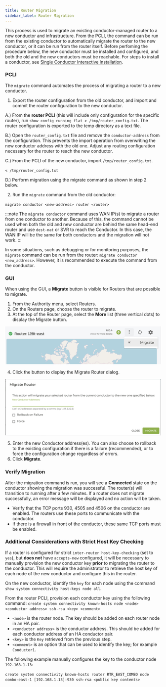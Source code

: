 ```yaml
---
title: Router Migration
sidebar_label: Router Migration
---
```


This process is used to migrate an existing conductor-managed router to a new conductor and infrastructure. From the PCLI, the command can be run from the existing conductor to automatically migrate the router to the new conductor, or it can be run from the router itself. Before perfoming the procedure below, the new conductor must be installed and configured, and both the old and the new conductors must be reachable. For steps to install a conductor, see [Single Conductor Interactive Installation](single_conductor_install.mdx).

### PCLI

The `migrate` command automates the process of migrating a router to a new conductor. 

1. Export the router configuration from the old conductor, and import and commit the router configuration to the new conductor. 

 A.) From the **router PCLI** (this will include only configuration for the specific router), run `show config running flat > /tmp/router_config.txt`. The router configuration is exported to the temp directory as a text file.

 B.) Open the `router_config.txt` file and remove the `conductor-address` from the configuration. This prevents the import operation from overwriting the new conductor address with the old one. Adjust any routing configuration necessary for the router to reach the new conductor.

 C.) From the PCLI of the new conductor, import `/tmp/router_config.txt`.

 `< /tmp/router_config.txt`

 D.) Perform migration using the migrate command as shown in step 2 below.

2. Run the `migrate` command from the old conductor: 

 `migrate conductor <new-address> router <router>`

:::note
The `migrate conductor` command uses WAN IP(s) to migrate a router from one conductor to another. Because of this, the command cannot be used when both the old and new conductor are behind the same head-end router and use `dest-nat` or SVR to reach the Conductor. In this case, the WAN IP will be the same for both conductors and the migration will not work.
:::

In some situations, such as debugging or for monitoring purposes, the `migrate` command can be run from the router: `migrate conductor <new_address>`. However, it is recommended to execute the command from the conductor. 

### GUI

When using the GUI, a **Migrate** button is visible for Routers that are possible to migrate. 

1. From the Authority menu, select Routers.
2. On the Routers page, choose the router to migrate.
3. At the top of the Router page, select the **More** list (three vertical dots) to display the Migrate button.

 ![Migrate Button](/img/howto_migrate_router_button.png)

4. Click the button to display the Migrate Router dialog.

 ![Migrate Dialog](/img/howto_migrate_router_dialog.png)

5. Enter the new Conductor address(es). You can also choose to rollback to the existing configuration if there is a failure (recommended), or to force the configuration change regardless of errors.
6. Click **Migrate**.

### Verify Migration

After the migration command is run, you will see a **Connected** state on the conductor showing the migration was successful. The router(s) will transition to running after a few minutes. If a router does not migrate successfully, an error message will be displayed and no action will be taken.

- Verify that the TCP ports 930, 4505 and 4506 on the conductor are enabled. The routers use these ports to communicate with the conductor.
- If there is a firewall in front of the conductor, these same TCP ports must be enabled.

### Additional Considerations with Strict Host Key Checking

If a router is configured for strict `inter-router host-key-checking` (set to `yes`), but **does not** have `accepts-new` configured, it will be necessary to manually provision the new conductor key **prior** to migrating the router to the conductor. This will require the administrator to retrieve the host key of each node of the new conductor and configure this in the router.

On the new conductor, identify the `key` for each node using the command `show system connectivity host-keys node all`.

From the router PCLI, provision each conductor key using the following command:
`create system connectivity known-hosts node <node> <conductor address> ssh-rsa <key> <comment>`

- `<node>` is the router node. The key should be added on each router node in an HA pair. 
- `<conductor address>` is the conductor address. This should be added for each conductor address of an HA conductor pair.
- `<key>` is the `Key` retrieved from the previous step.
- `<comment>` is an option that can be used to identify the key; for example `Conductor1`.

The following example manually configures the key to the conductor node `192.168.1.13`:

`create system connectivity known-hosts router RTR_EAST_COMBO node combo-east-1 [192.168.1.13]:930 ssh-rsa <public key contents>`
